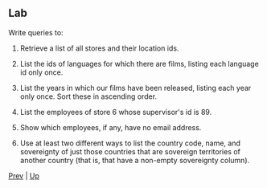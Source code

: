 ## Lab
Write queries to:

1. Retrieve a list of all stores and their location ids.

2. List the ids of languages for which there are films, listing each language id only once.

3. List the years in which our films have been released, listing each year only once. Sort these in ascending order.

4. List the employees of store 6 whose supervisor's id is 89.

5. Show which employees, if any, have no email address.

6. Use at least two different ways to list the country code, name, and sovereignty of just those countries that are sovereign territories of another country (that is, that have a non-empty sovereignty column).


[Prev](ORDERBY.md) | [Up](../README.md)
